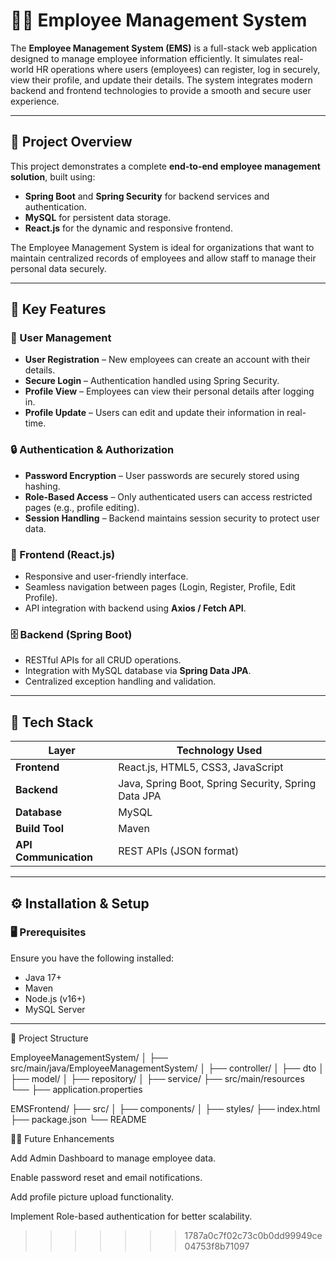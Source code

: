
# 🧑‍💼 Employee Management System

The **Employee Management System (EMS)** is a full-stack web application designed to manage employee information efficiently. It simulates real-world HR operations where users (employees) can register, log in securely, view their profile, and update their details. The system integrates modern backend and frontend technologies to provide a smooth and secure user experience.

---

## 🚀 Project Overview

This project demonstrates a complete **end-to-end employee management solution**, built using:
- **Spring Boot** and **Spring Security** for backend services and authentication.
- **MySQL** for persistent data storage.
- **React.js** for the dynamic and responsive frontend.

The Employee Management System is ideal for organizations that want to maintain centralized records of employees and allow staff to manage their personal data securely.

---

## 🧠 Key Features

### 👤 User Management
- **User Registration** – New employees can create an account with their details.
- **Secure Login** – Authentication handled using Spring Security.
- **Profile View** – Employees can view their personal details after logging in.
- **Profile Update** – Users can edit and update their information in real-time.

### 🔒 Authentication & Authorization
- **Password Encryption** – User passwords are securely stored using hashing.
- **Role-Based Access** – Only authenticated users can access restricted pages (e.g., profile editing).
- **Session Handling** – Backend maintains session security to protect user data.

### 🎨 Frontend (React.js)
- Responsive and user-friendly interface.
- Seamless navigation between pages (Login, Register, Profile, Edit Profile).
- API integration with backend using **Axios / Fetch API**.

### 🗄️ Backend (Spring Boot)
- RESTful APIs for all CRUD operations.
- Integration with MySQL database via **Spring Data JPA**.
- Centralized exception handling and validation.

---

## 🧩 Tech Stack

| Layer | Technology Used |
|--------|------------------|
| **Frontend** | React.js, HTML5, CSS3, JavaScript |
| **Backend** | Java, Spring Boot, Spring Security, Spring Data JPA |
| **Database** | MySQL |
| **Build Tool** | Maven |
| **API Communication** | REST APIs (JSON format) |

---

## ⚙️ Installation & Setup

### 🖥️ Prerequisites
Ensure you have the following installed:
- Java 17+  
- Maven  
- Node.js (v16+)  
- MySQL Server  

---

📂 Project Structure

EmployeeManagementSystem/
│
├── src/main/java/EmployeeManagementSystem/
│   ├── controller/
│   ├── dto
│   ├── model/
│   ├── repository/
│   ├── service/
├── src/main/resources
└──   ├── application.properties

EMSFrontend/
├── src/
│   ├── components/
│   ├── styles/
├── index.html
├── package.json
└── README

🧑‍💻 Future Enhancements

Add Admin Dashboard to manage employee data.

Enable password reset and email notifications.

Add profile picture upload functionality.

Implement Role-based authentication for better scalability.

>>>>>>> 1787a0c7f02c73c0b0dd99949ce04753f8b71097
